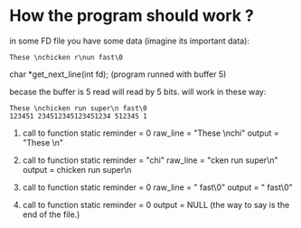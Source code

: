 # How the program should work ? 

in some FD file you have some data (imagine its important data): 
```
These \nchicken r\nun fast\0
```

char *get_next_line(int fd); (program runned with buffer 5)

becase the buffer is 5 read will read by 5 bits. 
will work in these way: 
```
These \nchicken run super\n fast\0
123451 234512345123451234 512345 1
```

1. call to function 
static reminder = 0
raw_line = "These \nchi"
output = "These \n"

2. call to function 
static reminder = "chi"
raw_line = "cken run super\n"
output = chicken run super\n

3. call to function 
static reminder = 0
raw_line = " fast\0"
output = " fast\0"

4. call to function 
static reminder = 0
output =  NULL (the way to say is the end of the file.)